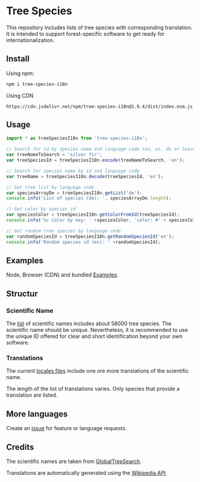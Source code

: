 # Tree Species
This repository includes lists of tree species with corresponding translation. It is intended to support forest-specific software to get ready for internationalization.

## Install

Using npm:
```bash
npm i tree-species-i18n
```


Using CDN
```
https://cdn.jsdelivr.net/npm/tree-species-i18n@1.0.4/dist/index.esm.js
```
## Usage

```js
import * as treeSpeciesI18n from 'tree-species-i18n';

// Search for id by species name and language code (en, es, de or leave empty to get default user language in browser).
var treeNameToSearch = 'silver fir';
var treeSpeciesId = treeSpeciesI18n.encode(treeNameToSearch, 'en');

// Search for species name by id and language code 
var treeName = treeSpeciesI18n.decode(treeSpeciesId, 'es');

// Get tree list by language code
var speciesArrayDe = treeSpeciesI18n.getList('de');
console.info('List of species (de): ', speciesArrayDe.length);

// Get color by species id
var speciesColor = treeSpeciesI18n.getColorFromId(treeSpeciesId);
console.info('%c Color by key: ' +speciesColor, 'color: #' + speciesColor);

// Get random tree species by language code
var randomSpeciesId = treeSpeciesI18n.getRandomSpeciesId('en');
console.info('Random species id (en): ' +randomSpeciesId);
```
## Examples

Node, Browser (CDN) and bundled [Examples](./examples).

## Structur

### Scientific Name
The [list](https://github.com/b-lack/tree-species/blob/main/lat.json) of scientific names includes about 58000 tree species. The scientific name should be unique. Nevertheless, it is recommended to use the unique ID offered for clear and short identification beyond your own software.

### Translations
The current [locales files](https://github.com/b-lack/tree-species/main/locales) include one ore more translations of the scientific name.

The length of the list of translations varies. Only species that provide a translation are listed.

## More languages
Create an [issue](https://github.com/b-lack/tree-species/issues) for feature or language requests.

## Credits
The scientific names are taken from [GlobalTreeSearch](https://tools.bgci.org/global_tree_search.php).

Translations are automatically generated using the [Wikipedia API](https://www.mediawiki.org/wiki/API).